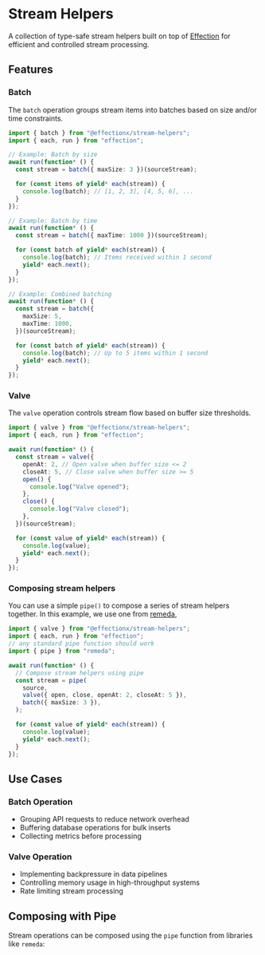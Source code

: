 # Stream Helpers

A collection of type-safe stream helpers built on top of
[Effection](https://github.com/thefrontside/effection) for efficient and
controlled stream processing.

## Features

### Batch

The `batch` operation groups stream items into batches based on size and/or time
constraints.

```typescript
import { batch } from "@effectionx/stream-helpers";
import { each, run } from "effection";

// Example: Batch by size
await run(function* () {
  const stream = batch({ maxSize: 3 })(sourceStream);

  for (const items of yield* each(stream)) {
    console.log(batch); // [1, 2, 3], [4, 5, 6], ...
  }
});

// Example: Batch by time
await run(function* () {
  const stream = batch({ maxTime: 1000 })(sourceStream);

  for (const batch of yield* each(stream)) {
    console.log(batch); // Items received within 1 second
    yield* each.next();
  }
});

// Example: Combined batching
await run(function* () {
  const stream = batch({
    maxSize: 5,
    maxTime: 1000,
  })(sourceStream);

  for (const batch of yield* each(stream)) {
    console.log(batch); // Up to 5 items within 1 second
    yield* each.next();
  }
});
```

### Valve

The `valve` operation controls stream flow based on buffer size thresholds.

```typescript
import { valve } from "@effectionx/stream-helpers";
import { each, run } from "effection";

await run(function* () {
  const stream = valve({
    openAt: 2, // Open valve when buffer size <= 2
    closeAt: 5, // Close valve when buffer size >= 5
    open() {
      console.log("Valve opened");
    },
    close() {
      console.log("Valve closed");
    },
  })(sourceStream);

  for (const value of yield* each(stream)) {
    console.log(value);
    yield* each.next();
  }
});
```

### Composing stream helpers

You can use a simple `pipe()` to compose a series of stream helpers together. In
this example, we use one from [remeda](https://remedajs.com/docs/#pipe),

```typescript
import { valve } from "@effectionx/stream-helpers";
import { each, run } from "effection";
// any standard pipe function should work
import { pipe } from "remeda";

await run(function* () {
  // Compose stream helpers using pipe
  const stream = pipe(
    source,
    valve({ open, close, openAt: 2, closeAt: 5 }),
    batch({ maxSize: 3 }),
  );

  for (const value of yield* each(stream)) {
    console.log(value);
    yield* each.next();
  }
});
```

## Use Cases

### Batch Operation

- Grouping API requests to reduce network overhead
- Buffering database operations for bulk inserts
- Collecting metrics before processing

### Valve Operation

- Implementing backpressure in data pipelines
- Controlling memory usage in high-throughput systems
- Rate limiting stream processing

## Composing with Pipe

Stream operations can be composed using the `pipe` function from libraries like
`remeda`:
